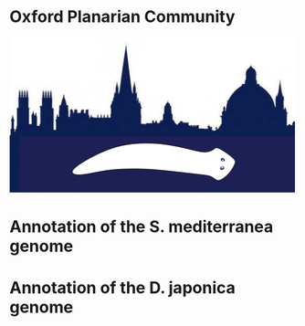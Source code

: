 # Oxford Planarian Community

<img src="https://github.com/jakke-neiro/oxplatys/blob/master/oxfordplanarianlogo.png" width="500">

# Annotation of the S. mediterranea genome

# Annotation of the D. japonica genome
